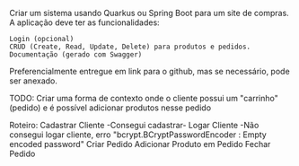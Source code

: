 Criar um sistema usando Quarkus ou Spring Boot para um site de compras. A aplicação deve ter as funcionalidades:

    Login (opcional)
    CRUD (Create, Read, Update, Delete) para produtos e pedidos.
    Documentação (gerado com Swagger)

Preferencialmente entregue em link para o github, mas se necessário, pode ser anexado.

TODO:
Criar uma forma de contexto onde o cliente possui um "carrinho" (pedido) e é possível adicionar produtos nesse pedido

Roteiro:
Cadastrar Cliente -Consegui cadastrar-
Logar Cliente -Não consegui logar cliente, erro "bcrypt.BCryptPasswordEncoder     : Empty encoded password"
Criar Pedido
Adicionar Produto em Pedido
Fechar Pedido
